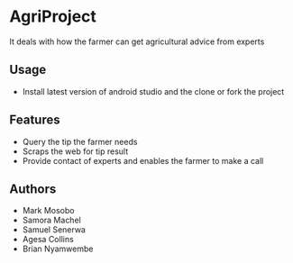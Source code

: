 # AgriProject
It deals with how the farmer can get agricultural advice from experts

## Usage
- Install latest version of android studio and the clone or fork the project 

## Features
- Query the tip the farmer needs
- Scraps the web for tip result
- Provide contact of experts and enables the farmer to make a call

## Authors
- Mark Mosobo
- Samora Machel
- Samuel Senerwa
- Agesa Collins
- Brian Nyamwembe
